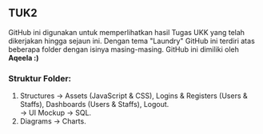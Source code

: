 ## TUK2
GitHub ini digunakan untuk memperlihatkan hasil Tugas UKK yang telah dikerjakan hingga sejaun ini. Dengan tema "Laundry" GitHub ini terdiri atas beberapa folder dengan isinya masing-masing. GitHub ini dimiliki oleh __Aqeela :)__

### Struktur Folder:
1. Structures  → Assets (JavaScript & CSS), Logins & Registers (Users & Staffs), Dashboards (Users & Staffs), Logout.                    
               → UI Mockup
               → SQL.
2. Diagrams  → Charts.
